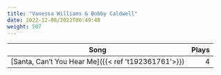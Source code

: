 ```yaml
---
title: "Vanessa Williams & Bobby Caldwell"
date: 2022-12-08/2022T06:49:48
weight: 507
---
```




 Song | Plays 
----- | -----:
[Santa, Can’t You Hear Me]({{< ref 't192361761'>}}) | 4
